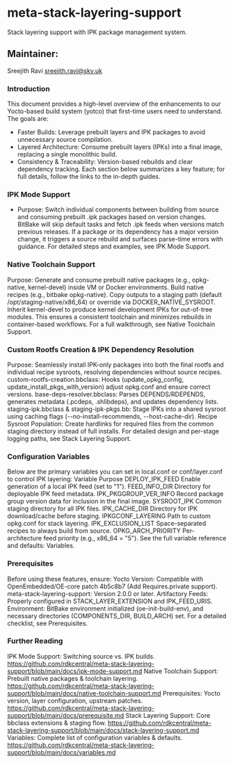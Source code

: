 # meta-stack-layering-support
Stack layering support with IPK package management system.

## Maintainer:
Sreejith Ravi <sreejith.ravi@sky.uk> <br />


### Introduction
This document provides a high-level overview of the enhancements to our Yocto-based build system (yotco) that first-time users need to understand. The goals are:
- Faster Builds: Leverage prebuilt layers and IPK packages to avoid unnecessary source compilation.
- Layered Architecture: Consume prebuilt layers (IPKs) into a final image, replacing a single monolithic build.
- Consistency & Traceability: Version-based rebuilds and clear dependency tracking.
Each section below summarizes a key feature; for full details, follow the links to the in-depth guides.

### IPK Mode Support
- Purpose: Switch individual components between building from source and consuming prebuilt .ipk packages based on version changes.
BitBake will skip default tasks and fetch .ipk feeds when versions match previous releases.
If a package or its dependency has a major version change, it triggers a source rebuild and surfaces parse-time errors with guidance.
For detailed steps and examples, see IPK Mode Support.

### Native Toolchain Support
Purpose: Generate and consume prebuilt native packages (e.g., opkg-native, kernel-devel) inside VM or Docker environments.
Build native recipes (e.g., bitbake opkg-native).
Copy outputs to a staging path (default /opt/staging-native/x86_64) or override via DOCKER_NATIVE_SYSROOT.
Inherit kernel-devel to produce kernel development IPKs for out-of-tree modules.
This ensures a consistent toolchain and minimizes rebuilds in container-based workflows.
For a full walkthrough, see Native Toolchain Support.

### Custom Rootfs Creation & IPK Dependency Resolution
Purpose: Seamlessly install IPK-only packages into both the final rootfs and individual recipe sysroots, resolving dependencies without source recipes.
custom-rootfs-creation.bbclass: Hooks (update_opkg_config, update_install_pkgs_with_version) adjust opkg.conf and ensure correct versions.
base-deps-resolver.bbclass: Parses DEPENDS/RDEPENDS, generates metadata (.pcdeps, .shlibdeps), and updates dependency lists.
staging-ipk.bbclass & staging-ipk-pkgs.bb: Stage IPKs into a shared sysroot using caching flags (--no-install-recommends, --host-cache-dir).
Recipe Sysroot Population: Create hardlinks for required files from the common staging directory instead of full installs.
For detailed design and per-stage logging paths, see Stack Layering Support.

### Configuration Variables
Below are the primary variables you can set in local.conf or conf/layer.conf to control IPK layering:
Variable	Purpose
DEPLOY_IPK_FEED	Enable generation of a local IPK feed (set to "1").
FEED_INFO_DIR	Directory for deployable IPK feed metadata.
IPK_PKGGROUP_VER_INFO	Record package group version data for inclusion in the final image.
SYSROOT_IPK	Common staging directory for all IPK files.
IPK_CACHE_DIR	Directory for IPK download/cache before staging.
IPKGCONF_LAYERING	Path to custom opkg.conf for stack layering.
IPK_EXCLUSION_LIST	Space-separated recipes to always build from source.
OPKG_ARCH_PRIORITY	Per-architecture feed priority (e.g., x86_64 = "5").
See the full variable reference and defaults: Variables.

### Prerequisites
Before using these features, ensure:
Yocto Version: Compatible with OpenEmbedded/OE-core patch 4b5c8b7 (Add Requires.private support).
meta-stack-layering-support: Version 2.0.0 or later.
Artifactory Feeds: Properly configured in STACK_LAYER_EXTENSION and IPK_FEED_URIS.
Environment: BitBake environment initialized (oe-init-build-env), and necessary directories (COMPONENTS_DIR, BUILD_ARCH) set.
For a detailed checklist, see Prerequisites.

### Further Reading
IPK Mode Support: Switching source vs. IPK builds.
https://github.com/rdkcentral/meta-stack-layering-support/blob/main/docs/ipk-mode-support.md
Native Toolchain Support: Prebuilt native packages & toolchain layering.
https://github.com/rdkcentral/meta-stack-layering-support/blob/main/docs/native-toolchain-support.md
Prerequisites: Yocto version, layer configuration, upstream patches.
https://github.com/rdkcentral/meta-stack-layering-support/blob/main/docs/prerequisite.md
Stack Layering Support: Core bbclass extensions & staging flow.
https://github.com/rdkcentral/meta-stack-layering-support/blob/main/docs/stack-layering-support.md
Variables: Complete list of configuration variables & defaults.
https://github.com/rdkcentral/meta-stack-layering-support/blob/main/docs/variables.md

